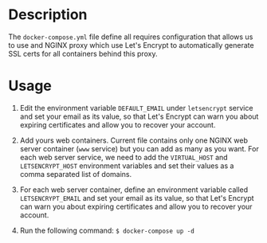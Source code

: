 # Description
The `docker-compose.yml` file define all requires configuration that allows us to use and NGINX proxy which use Let's Encrypt to automatically generate SSL certs for all containers behind this proxy.

# Usage
1. Edit the environment variable `DEFAULT_EMAIL` under `letsencrypt` service and set your email as its value, so that Let's Encrypt can warn you about expiring certificates and allow you to recover your account.

2. Add yours web containers. Current file contains only one NGINX web server container (`www` service) but you can add as many as you want. For each web server service, we need to add the `VIRTUAL_HOST` and `LETSENCRYPT_HOST` environment variables and set their values as a comma separated list of domains.

3. For each web server container, define an environment variable called `LETSENCRYPT_EMAIL` and set your email as its value, so that Let's Encrypt can warn you about expiring certificates and allow you to recover your account.

4. Run the following command: `$ docker-compose up -d`